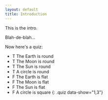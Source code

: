 ```yaml
---
layout: default
title: Introduction
---
```


This is the intro.

Blah-de-blah...

Now here's a quiz:

- T The Earth is round
- T The Moon is round
- T The Sun is round
- T A circle is round
- F The Earth is flat
- F The Moon is flat
- F The Sun is flat
- F A circle is square
{: .quiz data-show="1,3"}
